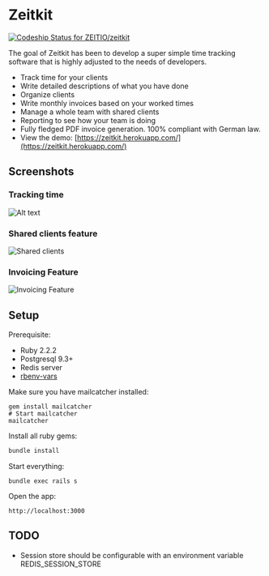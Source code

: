 # Zeitkit

[ ![Codeship Status for ZEITIO/zeitkit](https://app.codeship.com/projects/69fd01f0-67fd-0135-baf2-1ed4579c2b28/status)](https://app.codeship.com/projects/241143)


The goal of Zeitkit has been to develop a super simple time tracking software that is highly adjusted to the needs of developers.

* Track time for your clients
* Write detailed descriptions of what you have done
* Organize clients
* Write monthly invoices based on your worked times
* Manage a whole team with shared clients
* Reporting to see how your team is doing
* Fully fledged PDF invoice generation. 100% compliant with German law.
* View the demo: [https://zeitkit.herokuapp.com/](https://zeitkit.herokuapp.com/)

## Screenshots

### Tracking time
![Alt text](http://i.imgur.com/KapBXcr.png "Shared clients feature")

### Shared clients feature
![Shared clients](http://i.imgur.com/SyOhK2I.png "Shared clients feature")

### Invoicing Feature
![Invoicing Feature](http://i.imgur.com/Sg7f8Cz.png "Invoicing feature")


## Setup

Prerequisite: 
* Ruby 2.2.2
* Postgresql 9.3+
* Redis server
* [rbenv-vars](https://github.com/rbenv/rbenv-vars)

Make sure you have mailcatcher installed:

```shell
gem install mailcatcher
# Start mailcatcher
mailcatcher
```

Install all ruby gems:

```ruby
bundle install
```

Start everything:

```shell
bundle exec rails s
```

Open the app:

```
http://localhost:3000
```

## TODO
* Session store should be configurable with an environment variable REDIS_SESSION_STORE
